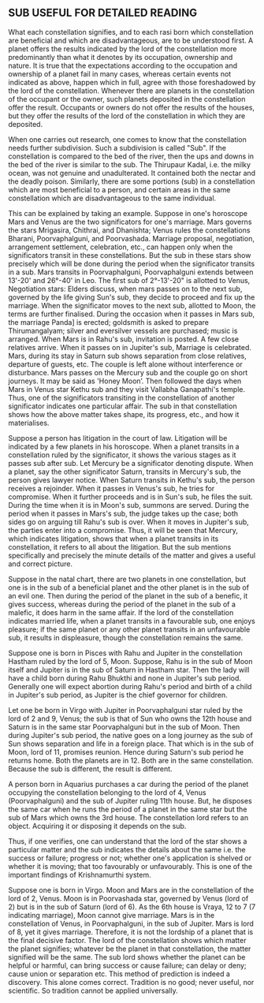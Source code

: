 ## SUB USEFUL FOR DETAILED READING

What each constellation signifies, and to each rasi born which constellation are beneficial and which are disadvantageous, are to be understood first. A planet offers the results indicated by the lord of the constellation more predominantly than what it denotes by its occupation, ownership and nature. It is true that the expectations according to the occupation and ownership of a planet fail in many cases, whereas certain events not indicated as above, happen which in full, agree with those foreshadowed by the lord of the constellation. Whenever there are planets in the constellation of the occupant or the owner, such planets deposited in the constellation offer the result. Occupants or owners do not offer the results of the houses, but they offer the results of the lord of the constellation in which they are deposited.

When one carries out research, one comes to know that the constellation needs further subdivision. Such a subdivision is called "Sub". If the constellation is compared to the bed of the river, then the ups and downs in the bed of the river is similar to the sub. The Thirupaur Kadal, i.e. the milky ocean, was not genuine and unadulterated. It contained both the nectar and the deadly poison. Similarly, there are some portions (sub) in a constellation which are most beneficial to a person, and certain areas in the same constellation which are disadvantageous to the same individual.

This can be explained by taking an example. Suppose in one's horoscope Mars and Venus are the two significators for one's marriage. Mars governs the stars Mrigasira, Chithrai, and Dhanishta; Venus rules the constellations Bharani, Poorvaphalguni, and Poorvashada. Marriage proposal, negotiation, arrangement settlement, celebration, etc., can happen only when the significators transit in these constellations. But the sub in these stars show precisely which will be done during the period when the significator transits in a sub. Mars transits in Poorvaphalguni, Poorvaphalguni extends between 13'-20' and 26°-40' in Leo. The first sub of 2°-13'-20" is allotted to Venus, Negotiation stars: Elders discuss, when mars passes on to the next sub, governed by the life giving Sun's sub, they decide to proceed and fix up the marriage. When the significator moves to the next sub, allotted to Moon, the terms are further finalised. During the occasion when it passes in Mars sub, the marriage Panda] is erected; goldsmith is asked to prepare Thirumangalyam; silver and eversilver vessels are purchased; music is arranged. When Mars is in Rahu's sub, invitation is posted. A few close relatives arrive. When it passes on in Jupiter's sub, Marriage is celebrated. Mars, during its stay in Saturn sub shows separation from close relatives, departure of guests, etc. The couple is left alone without interference or disturbance. Mars passes on the Mercury sub and the couple go on short journeys. It may be said as 'Honey Moon’. Then followed the days when Mars in Venus star Kethu sub and they visit Vallabha Ganapathi's temple. Thus, one of the significators transiting in the constellation of another significator indicates one particular affair. The sub in that constellation shows how the above matter takes shape, its progress, etc., and how it materialises.

Suppose a person has litigation in the court of law. Litigation will be indicated by a few planets in his horoscope. When a planet transits in a constellation ruled by the significator, it shows the various stages as it passes sub after sub. Let Mercury be a significator denoting dispute. When a planet, say the other significator Saturn, transits in Mercury's sub, the person gives lawyer notice. When Saturn transits in Kethu's sub, the person receives a rejoinder. When it passes in Venus's sub, he tries for compromise. When it further proceeds and is in Sun's sub, he files the suit. During the time when it is in Moon's sub, summons are served. During the period when it passes in Mars's sub, the judge takes up the case; both sides go on arguing till Rahu's sub is over. When it moves in Jupiter's sub, the parties enter into a compromise. Thus, it will be seen that Mercury, which indicates litigation, shows that when a planet transits in its constellation, it refers to all about the litigation. But the sub mentions specifically and precisely the minute details of the matter and gives a useful and correct picture.

Suppose in the natal chart, there are two planets in one constellation, but one is in the sub of a beneficial planet and the other planet is in the sub of an evil one. Then during the period of the planet in the sub of a benefic, it gives success, whereas during the period of the planet in the sub of a malefic, it does harm in the same affair. If the lord of the constellation indicates married life, when a planet transits in a favourable sub, one enjoys pleasure; if the same planet or any other planet transits in an unfavourable sub, it results in displeasure, though the constellation remains the same.

Suppose one is born in Pisces with Rahu and Jupiter in the constellation Hastham ruled by the lord of 5, Moon. Suppose, Rahu is in the sub of Moon itself and Jupiter is in the sub of Saturn in Hastham star. Then the lady will have a child born during Rahu Bhukthi and none in Jupiter's sub period. Generally one will expect abortion during Rahu's period and birth of a child in Jupiter's sub period, as Jupiter is the chief governor for children.

Let one be born in Virgo with Jupiter in Poorvaphalguni star ruled by the lord of 2 and 9, Venus; the sub is that of Sun who owns the 12th house and Saturn is in the same star Poorvaphalguni but in the sub of Moon. Then during Jupiter's sub period, the native goes on a long journey as the sub of Sun shows separation and life in a foreign place. That which is in the sub of Moon, lord of 11, promises reunion. Hence during Saturn's sub period he returns home. Both the planets are in 12. Both are in the same constellation. Because the sub is different, the result is different.

A person born in Aquarius purchases a car during the period of the planet occupying the constellation belonging to the lord of 4, Venus (Poorvaphalguni) and the sub of Jupiter ruling 11th house. But, he disposes the same car when he runs the period of a planet in the same star but the sub of Mars which owns the 3rd house. The constellation lord refers to an object. Acquiring it or disposing it depends on the sub.

Thus, if one verifies, one can understand that the lord of the star shows a particular matter and the sub indicates the details about the same i.e. the success or failure; progress or not; whether one's application is shelved or whether it is moving; that too favourably or unfavourably. This is one of the important findings of Krishnamurthi system.

Suppose one is born in Virgo. Moon and Mars are in the constellation of the lord of 2, Venus. Moon is in Poorvashada star, governed by Venus (lord of 2) but is in the sub of Saturn (lord of 6). As the 6th house is Vraya, 12 to 7 (7 indicating marriage), Moon cannot give marriage. Mars is in the constellation of Venus, in Poorvaphalguni, in the sub of Jupiter. Mars is lord of 8, yet it gives marriage. Therefore, it is not the lordship of a planet that is the final decisive factor. The lord of the constellation shows which matter the planet signifies; whatever be the planet in that constellation, the matter signified will be the same. The sub lord shows whether the planet can be helpful or harmful, can bring success or cause failure; can delay or deny; cause union or separation etc. This method of prediction is indeed a discovery. This alone comes correct. Tradition is no good; never useful, nor scientific. So tradition cannot be applied universally.